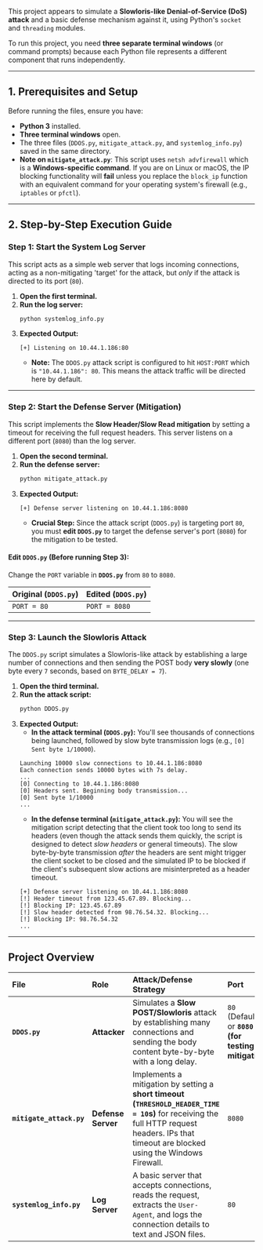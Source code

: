 This project appears to simulate a **Slowloris-like Denial-of-Service (DoS) attack** and a basic defense mechanism against it, using Python's `socket` and `threading` modules.

To run this project, you need **three separate terminal windows** (or command prompts) because each Python file represents a different component that runs independently.

-----

## 1\. Prerequisites and Setup

Before running the files, ensure you have:

  * **Python 3** installed.
  * **Three terminal windows** open.
  * The three files (`DDOS.py`, `mitigate_attack.py`, and `systemlog_info.py`) saved in the same directory.
  * **Note on `mitigate_attack.py`**: This script uses `netsh advfirewall` which is a **Windows-specific command**. If you are on Linux or macOS, the IP blocking functionality will **fail** unless you replace the `block_ip` function with an equivalent command for your operating system's firewall (e.g., `iptables` or `pfctl`).

-----

## 2\. Step-by-Step Execution Guide

### Step 1: Start the System Log Server

This script acts as a simple web server that logs incoming connections, acting as a non-mitigating 'target' for the attack, but *only* if the attack is directed to its port (`80`).

1.  **Open the first terminal.**
2.  **Run the log server:**
    ```bash
    python systemlog_info.py
    ```
3.  **Expected Output:**
    ```
    [+] Listening on 10.44.1.186:80
    ```
      * **Note:** The `DDOS.py` attack script is configured to hit `HOST:PORT` which is `"10.44.1.186": 80`. This means the attack traffic will be directed here by default.

-----

### Step 2: Start the Defense Server (Mitigation)

This script implements the **Slow Header/Slow Read mitigation** by setting a timeout for receiving the full request headers. This server listens on a different port (`8080`) than the log server.

1.  **Open the second terminal.**
2.  **Run the defense server:**
    ```bash
    python mitigate_attack.py
    ```
3.  **Expected Output:**
    ```
    [+] Defense server listening on 10.44.1.186:8080
    ```
      * **Crucial Step:** Since the attack script (`DDOS.py`) is targeting port `80`, you must **edit `DDOS.py`** to target the defense server's port (`8080`) for the mitigation to be tested.

#### **Edit `DDOS.py` (Before running Step 3):**

Change the `PORT` variable in **`DDOS.py`** from `80` to `8080`.

| Original (`DDOS.py`) | Edited (`DDOS.py`) |
| :--- | :--- |
| `PORT = 80` | `PORT = 8080` |

-----

### Step 3: Launch the Slowloris Attack

The `DDOS.py` script simulates a Slowloris-like attack by establishing a large number of connections and then sending the POST body **very slowly** (one byte every `7` seconds, based on `BYTE_DELAY = 7`).

1.  **Open the third terminal.**
2.  **Run the attack script:**
    ```bash
    python DDOS.py
    ```
3.  **Expected Output:**
      * **In the attack terminal (`DDOS.py`):** You'll see thousands of connections being launched, followed by slow byte transmission logs (e.g., `[0] Sent byte 1/10000`).
    <!-- end list -->
    ```
    Launching 10000 slow connections to 10.44.1.186:8080
    Each connection sends 10000 bytes with 7s delay.
    ...
    [0] Connecting to 10.44.1.186:8080
    [0] Headers sent. Beginning body transmission...
    [0] Sent byte 1/10000
    ...
    ```
      * **In the defense terminal (`mitigate_attack.py`):** You will see the mitigation script detecting that the client took too long to send its headers (even though the attack sends them quickly, the script is designed to detect *slow headers* or general timeouts). The slow byte-by-byte transmission *after* the headers are sent might trigger the client socket to be closed and the simulated IP to be blocked if the client's subsequent slow actions are misinterpreted as a header timeout.
    <!-- end list -->
    ```
    [+] Defense server listening on 10.44.1.186:8080
    [!] Header timeout from 123.45.67.89. Blocking...
    [!] Blocking IP: 123.45.67.89
    [!] Slow header detected from 98.76.54.32. Blocking...
    [!] Blocking IP: 98.76.54.32
    ...
    ```

-----

## Project Overview

| File | Role | Attack/Defense Strategy | Port |
| :--- | :--- | :--- | :--- |
| **`DDOS.py`** | **Attacker** | Simulates a **Slow POST/Slowloris** attack by establishing many connections and sending the body content byte-by-byte with a long delay. | `80` (Default) or **`8080` (for testing mitigation)** |
| **`mitigate_attack.py`** | **Defense Server** | Implements a mitigation by setting a **short timeout (`THRESHOLD_HEADER_TIME = 10`s)** for receiving the full HTTP request headers. IPs that timeout are blocked using the Windows Firewall. | `8080` |
| **`systemlog_info.py`** | **Log Server** | A basic server that accepts connections, reads the request, extracts the `User-Agent`, and logs the connection details to text and JSON files. | `80` |
